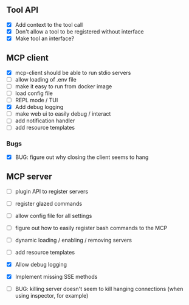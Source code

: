 ## Tool API

- [x] Add context to the tool call
- [x] Don't allow a tool to be registered without interface
- [x] Make tool an interface?

## MCP client

- [x] mcp-client should be able to run stdio servers
- [ ] allow loading of .env file
- [ ] make it easy to run from docker image
- [ ] load config file
- [ ] REPL mode / TUI
- [X] Add debug logging
- [ ] make web ui to easily debug / interact
- [ ] add notification handler
- [ ] add resource templates

### Bugs
- [x] BUG: figure out why closing the client seems to hang

## MCP server

- [ ] plugin API to register servers
- [ ] register glazed commands
- [ ] allow config file for all settings
- [ ] figure out how to easily register bash commands to the MCP
- [ ] dynamic loading / enabling / removing servers
- [ ] add resource templates

- [X] Allow debug logging
- [x] Implement missing SSE methods
- [ ] BUG: killing server doesn't seem to kill hanging connections (when using inspector, for example)